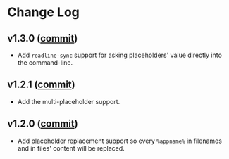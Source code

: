 # Change Log

## v1.3.0 ([commit]())

* Add `readline-sync` support for asking placeholders' value directly into the command-line.

## v1.2.1 ([commit](https://github.com/vdegenne/github-fetch-starter/commit/6733b64f6b24fbfb8cbe78246d277eb994472ca6))

* Add the multi-placeholder support.

## v1.2.0 ([commit](https://github.com/vdegenne/github-fetch-starter/commit/555266628911a1e2336dd742b9bb6329070610fe))

* Add placeholder replacement support so every `%appname%` in filenames and in files' content will be replaced.
